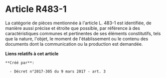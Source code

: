 # Article R483-1

La catégorie de pièces mentionnée à l'article L. 483-1 est identifiée, de manière aussi précise et étroite que possible, par
référence à des caractéristiques communes et pertinentes de ses éléments constitutifs, tels que la nature, l'objet, le moment
de l'établissement ou le contenu des documents dont la communication ou la production est demandée.

**Liens relatifs à cet article**

	**Créé par**:

	  - Décret n°2017-305 du 9 mars 2017 - art. 3
